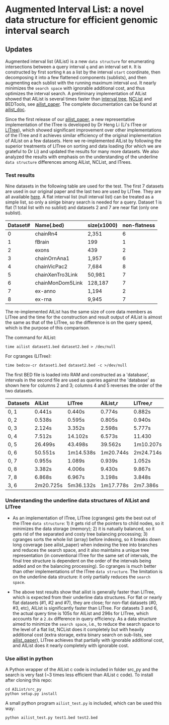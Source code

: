 # Augmented Interval List: a novel data structure for efficient genomic interval search

## Updates

Augmented interval list (AIList) is a new `data structure` for enumerating intersections between a query interval `q` and an interval set `R`. It is constructed by first sorting `R` as a list by the interval `start` coordinate, then decomposing it into a few flattened components (sublists), and then augmenting each sublist with the running maximum interval `end`. It nearly minimizes the `search space` with ignorable additional cost, and thus optimizes the interval search. A preliminary implementation of AIList showed that AIList is several times faster than [interval tree][ITree], [NCList][NCList] and BEDTools, see [ailist_paper][ailist_paper]. The complete documentation can be found at [ailist_doc][ailist_doc]. 

Since the first release of our [ailist_paper][ailist_paper], a new representative implementation of the ITree is developed by Dr Heng Li (Li's ITree or [LITree][LITree]), which showed significant improvement over other implementations of the ITree and it achieves similar efficiency of the original implementation of AIList on a few datasets. Here we re-implemented AIList by following the superior treatments of LITree on sorting and data loading (for which we are grateful to Dr Li) and updated the results for many more datasets. We also analyzed the results with emphasis on the understanding of the underline `data structure` differences among AIList, NCList, and ITrees.

### Test results

Nine datasets in the following table are used for the test. The first 7 datasets are used in our original paper and the last two are used by LITree. They are all available 
[here](http://big.databio.org/example_data/AIList/AIListTestData.tgz). A flat interval list (null interval list) can be treated as a simple list, so only a sinlge binary search is needed for a query. Dataset 1 is flat (1 total list with no sublist) and datasets 2 and 7 are near flat (only one sublist).

|Dataset#  |Name(.bed)        |size(x1000) |non-flatness |
|:---------|:-----------------|:-----------|:------------|
|0         |chainRn4          |2,351       |6            |
|1         |fBrain            |199         |1            |
|2         |exons             |439         |2            |
|3         |chainOrnAna1      |1,957       |6            |
|4         |chainVicPac2      |7,684       |8            |
|5         |chainXenTro3Link  |50,981      |7            |
|6         |chainMonDom5Link  |128,187     |7            |
|7         |ex-anno           |1,194       |2            |
|8         |ex-rna            |9,945       |7            |

The re-implemented AIList has the same size of core data members as LITree and the time for the construction and result output of AIList is almost the same as that of the LITree, so the difference is on the query speed, which is the purpose of this comparison.

The command for AIList:
```
time ailist dataset1.bed dataset2.bed > /dev/null
```
For cgranges (LITree):
```
time bedcov-cr dataset1.bed dataset2.bed -c >/dev/null
```
The first BED file is loaded into RAM and constructed as a 'database', intervals in the second file are used as queries against the 'database' as shown here for columns 2 and 3; columns 4 and 5 reverses the order of the two datasets. 

|Datasets  |AIList     |LITree    |AIList,r  |LITree,r  |
|:---------|:----------|:---------|:---------|:---------|
|0, 1      |0.441s     |0.440s    |0.774s    |0.882s    |
|0, 2      |0.538s     |0.595s    |0.805s    |0.940s    |
|0, 3      |2.124s     |3.352s    |2.598s    |5.777s    |
|0, 4      |7.512s     |14.102s   |6.573s    |11.430    |
|0, 5      |26.499s    |43.498s   |39.562s   |1m10.207s |
|0, 6      |50.551s    |1m14.538s |1m20.744s |2m24.714s |
|0, 7      |0.955s     |1.089s    |0.939s    |1.052s    |
|0, 8      |3.382s     |4.006s    |9.430s    |9.867s    |
|7, 8      |6.868s     |6.967s    |3.198s    |3.848s    |
|3, 6      |2m20.725s  |5m36.132s |1m17.778s |2m7.386s  |

### Understanding the underline data structures of AIList and LITree

* As an implementation of ITree, LITree (cgranges) gets the best out of the ITree `data structure`: 1) it gets rid of the pointers to child nodes, so it minimizes the data storage (memory); 2) it is natually balanced, so it gets rid of the separated and costy tree balancing processing; 3) cgranges sorts the whole list (array) before indexing, so it breaks down long coverage (see ailist_paper) when indexing the tree into branches and reduces the search space, and it also maintains a unique tree representation (in conventional ITree for the same set of intervals, the final tree structure is dependent on the order of the intervals being added and on the balancing processing). So cgranges is much better than other implementations of the ITree `data structure`. The limitation is on the underline data structure: it only partially reduces the `search space`.

* The above test results show that ailist is generally faster than LITree, which is expected from their underline data structures. For flat or nearly flat datasets (#1, #2 and #7), they are close; for non-flat datasets (#0, #3, etc), AIList is significantly faster than LITree. For datasets 3 and 6, the actual query time is 105s for AIList and 296s for LITree, which accounts for a `2.8x` difference in query efficiency. As a data structure aimed to minimize the `search space`, i.e., to reduce the search space to the level of a flat list, NCList does it completely but with heavily additional cost (extra storage, extra binary search on sub-lists, see [ailist_paper][ailist_paper]), LITree achieves that partially with ignorable additional cost, and AIList does it nearly completely with ignorable cost. 

### Use ailist in python

A Python wrapper of the AIList c code is included in folder src_py and the search is very fast (~3 times less efficient than AIList c code).
To install after cloning this repo: 
```
cd AIList/src_py
python setup.py install
```
A small python program `ailist_test.py` is included, which can be used this way:
```
python ailist_test.py test1.bed test2.bed
```

[ailist_doc]: http://ailist.databio.org 
[ailist_paper]: https://www.biorxiv.org/content/10.1101/593657v1
[LITree]: https://github.com/lh3/cgranges
[NCList]: https://github.com/hunt-genes/ncls
[ITree]: https://en.wikipedia.org/wiki/Interval_tree
